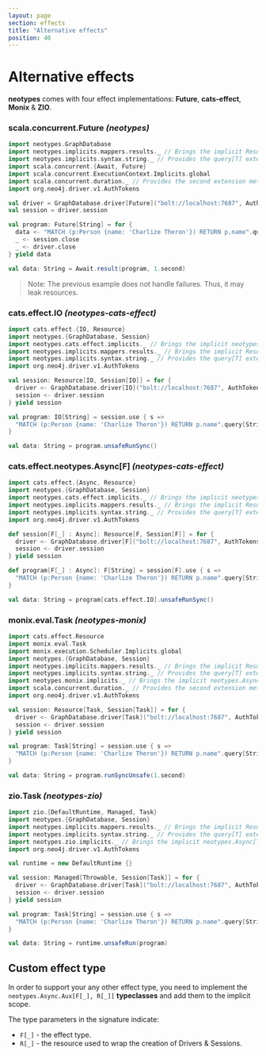```yaml
---
layout: page
section: effects
title: "Alternative effects"
position: 40
---
```


# Alternative effects

**neotypes** comes with four effect implementations: **Future**, **cats-effect**, **Monix** & **ZIO**.

### scala.concurrent.Future _(neotypes)_

```scala mdoc:compile-only
import neotypes.GraphDatabase
import neotypes.implicits.mappers.results._ // Brings the implicit ResultMapper[String] instance into the scope.
import neotypes.implicits.syntax.string._ // Provides the query[T] extension method.
import scala.concurrent.{Await, Future}
import scala.concurrent.ExecutionContext.Implicits.global
import scala.concurrent.duration._ // Provides the second extension method.
import org.neo4j.driver.v1.AuthTokens

val driver = GraphDatabase.driver[Future]("bolt://localhost:7687", AuthTokens.basic("neo4j", "****"))
val session = driver.session

val program: Future[String] = for {
  data <- "MATCH (p:Person {name: 'Charlize Theron'}) RETURN p.name".query[String].single(session)
  _ <- session.close
  _ <- driver.close
} yield data

val data: String = Await.result(program, 1.second)
```

> Note: The previous example does not handle failures. Thus, it may leak resources.

### cats.effect.IO _(neotypes-cats-effect)_

```scala mdoc:compile-only
import cats.effect.{IO, Resource}
import neotypes.{GraphDatabase, Session}
import neotypes.cats.effect.implicits._ // Brings the implicit neotypes.Async[IO] instance into the scope.
import neotypes.implicits.mappers.results._ // Brings the implicit ResultMapper[String] instance into the scope.
import neotypes.implicits.syntax.string._ // Provides the query[T] extension method.
import org.neo4j.driver.v1.AuthTokens

val session: Resource[IO, Session[IO]] = for {
  driver <- GraphDatabase.driver[IO]("bolt://localhost:7687", AuthTokens.basic("neo4j", "****"))
  session <- driver.session
} yield session

val program: IO[String] = session.use { s =>
  "MATCH (p:Person {name: 'Charlize Theron'}) RETURN p.name".query[String].single(s)
}

val data: String = program.unsafeRunSync()
```

### cats.effect.neotypes.Async[F] _(neotypes-cats-effect)_

```scala mdoc:compile-only
import cats.effect.{Async, Resource}
import neotypes.{GraphDatabase, Session}
import neotypes.cats.effect.implicits._ // Brings the implicit neotypes.Async[IO] instance into the scope.
import neotypes.implicits.mappers.results._ // Brings the implicit ResultMapper[String] instance into the scope.
import neotypes.implicits.syntax.string._ // Provides the query[T] extension method.
import org.neo4j.driver.v1.AuthTokens

def session[F[_] : Async]: Resource[F, Session[F]] = for {
  driver <- GraphDatabase.driver[F]("bolt://localhost:7687", AuthTokens.basic("neo4j", "****"))
  session <- driver.session
} yield session

def program[F[_] : Async]: F[String] = session[F].use { s =>
  "MATCH (p:Person {name: 'Charlize Theron'}) RETURN p.name".query[String].single(s)
}

val data: String = program[cats.effect.IO].unsafeRunSync()
```

### monix.eval.Task _(neotypes-monix)_

```scala mdoc:compile-only
import cats.effect.Resource
import monix.eval.Task
import monix.execution.Scheduler.Implicits.global
import neotypes.{GraphDatabase, Session}
import neotypes.implicits.mappers.results._ // Brings the implicit ResultMapper[String] instance into the scope.
import neotypes.implicits.syntax.string._ // Provides the query[T] extension method.
import neotypes.monix.implicits._ // Brings the implicit neotypes.Async[Task] instance into the scope.
import scala.concurrent.duration._ // Provides the second extension method.
import org.neo4j.driver.v1.AuthTokens

val session: Resource[Task, Session[Task]] = for {
  driver <- GraphDatabase.driver[Task]("bolt://localhost:7687", AuthTokens.basic("neo4j", "****"))
  session <- driver.session
} yield session

val program: Task[String] = session.use { s =>
  "MATCH (p:Person {name: 'Charlize Theron'}) RETURN p.name".query[String].single(s)
}

val data: String = program.runSyncUnsafe(1.second)
```

### zio.Task _(neotypes-zio)_

```scala mdoc:compile-only
import zio.{DefaultRuntime, Managed, Task}
import neotypes.{GraphDatabase, Session}
import neotypes.implicits.mappers.results._ // Brings the implicit ResultMapper[String] instance into the scope.
import neotypes.implicits.syntax.string._ // Provides the query[T] extension method.
import neotypes.zio.implicits._ // Brings the implicit neotypes.Async[Task] instance into the scope.
import org.neo4j.driver.v1.AuthTokens

val runtime = new DefaultRuntime {}

val session: Managed[Throwable, Session[Task]] = for {
  driver <- GraphDatabase.driver[Task]("bolt://localhost:7687", AuthTokens.basic("neo4j", "****"))
  session <- driver.session
} yield session

val program: Task[String] = session.use { s =>
  "MATCH (p:Person {name: 'Charlize Theron'}) RETURN p.name".query[String].single(s)
}

val data: String = runtime.unsafeRun(program)
```

## Custom effect type
In order to support your any other effect type,
you need to implement the `neotypes.Async.Aux[F[_], R[_]]` **typeclasses**
and add them to the implicit scope.

The type parameters in the signature indicate:

* `F[_]` - the effect type.
* `R[_]` - the resource used to wrap the creation of Drivers & Sessions.
